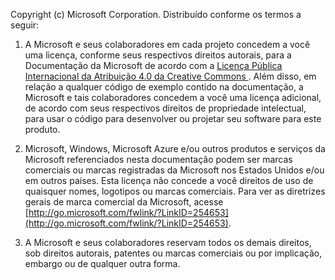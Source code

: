 Copyright (c) Microsoft Corporation.  Distribuído conforme os termos a seguir:
 
1. A Microsoft e seus colaboradores em cada projeto concedem a você uma licença, conforme seus respectivos direitos autorais, para a Documentação da Microsoft de acordo com a [Licença Pública Internacional da Atribuição 4.0 da Creative Commons ](http://creativecommons.org/licenses/by/4.0/legalcode).  Além disso, em relação a qualquer código de exemplo contido na documentação, a Microsoft e tais colaboradores concedem a você uma licença adicional, de acordo com seus respectivos direitos de propriedade intelectual, para usar o código para desenvolver ou projetar seu software para este produto.
 
2.  Microsoft, Windows, Microsoft Azure e/ou outros produtos e serviços da Microsoft referenciados nesta documentação podem ser marcas comerciais ou marcas registradas da Microsoft nos Estados Unidos e/ou em outros países. Esta licença não concede a você direitos de uso de quaisquer nomes, logotipos ou marcas comerciais. Para ver as diretrizes gerais de marca comercial da Microsoft, acesse [http://go.microsoft.com/fwlink/?LinkID=254653](http://go.microsoft.com/fwlink/?LinkID=254653).
 
3.  A Microsoft e seus colaboradores reservam todos os demais direitos, sob direitos autorais, patentes ou marcas comerciais ou por implicação, embargo ou de qualquer outra forma.

